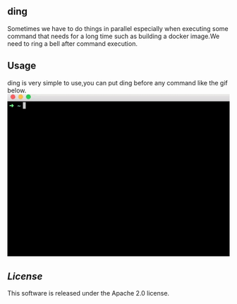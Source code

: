 ## ding
Sometimes we have to do things in parallel especially when executing some command that needs for a long time such as building a docker image.We need to ring a bell after command execution.
                                                            
## Usage 
ding is very simple to use,you can put ding before any command like the gif below.
<img src="usage.gif" />

## *License*
This software is released under the Apache 2.0 license.

